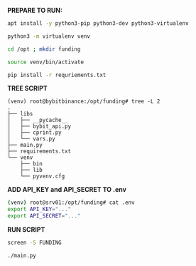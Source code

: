 **PREPARE TO RUN:**
```bash
apt install -y python3-pip python3-dev python3-virtualenv
```
```bash
python3 -m virtualenv venv
```
```bash
cd /opt ; mkdir funding
```

```bash
source venv/bin/activate
```
```bash
pip install -r requriements.txt
```
**TREE SCRIPT**
```
(venv) root@bybitbinance:/opt/funding# tree -L 2
.
├── libs
│   ├── __pycache__
│   ├── bybit_api.py
│   ├── cprint.py
│   └── vars.py
├── main.py
├── requirements.txt
└── venv
    ├── bin
    ├── lib
    └── pyvenv.cfg
```

**ADD API_KEY and API_SECRET TO .env**
```sh
(venv) root@srv01:/opt/funding# cat .env
export API_KEY="..."
export API_SECRET="..."
```

**RUN SCRIPT**
```bash
screen -S FUNDING
```

```bash
./main.py
```
